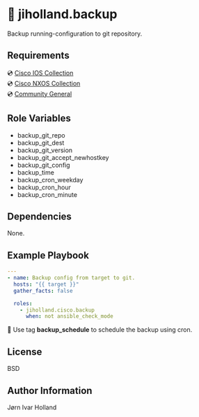 💾 jiholland.backup
===================

Backup running-configuration to git repository.

Requirements
------------

💿 [Cisco IOS Collection](https://galaxy.ansible.com/cisco/ios)<br>
💿 [Cisco NXOS Collection](https://galaxy.ansible.com/cisco/nxos)<br>
💿 [Community General](https://galaxy.ansible.com/community/general)

Role Variables
--------------

- backup_git_repo
- backup_git_dest
- backup_git_version
- backup_git_accept_newhostkey
- backup_git_config
- backup_time
- backup_cron_weekday
- backup_cron_hour
- backup_cron_minute

Dependencies
------------

None.

Example Playbook
----------------
```yaml
---
- name: Backup config from target to git.
  hosts: "{{ target }}"
  gather_facts: false

  roles:
    - jiholland.cisco.backup
      when: not ansible_check_mode
```
📅 Use tag **backup_schedule** to schedule the backup using cron.

License
-------

BSD

Author Information
------------------

Jørn Ivar Holland
